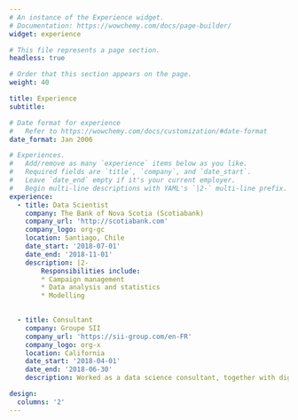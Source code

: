 ```yaml
---
# An instance of the Experience widget.
# Documentation: https://wowchemy.com/docs/page-builder/
widget: experience

# This file represents a page section.
headless: true

# Order that this section appears on the page.
weight: 40

title: Experience
subtitle:

# Date format for experience
#   Refer to https://wowchemy.com/docs/customization/#date-format
date_format: Jan 2006

# Experiences.
#   Add/remove as many `experience` items below as you like.
#   Required fields are `title`, `company`, and `date_start`.
#   Leave `date_end` empty if it's your current employer.
#   Begin multi-line descriptions with YAML's `|2-` multi-line prefix.
experience:
  - title: Data Scientist
    company: The Bank of Nova Scotia (Scotiabank)
    company_url: 'http://scotiabank.com'
    company_logo: org-gc
    location: Santiago, Chile
    date_start: '2018-07-01'
    date_end: '2018-11-01'
    description: |2-
        Responsibilities include:
        * Campaign management
        * Data analysis and statistics
        * Modelling
        

  - title: Consultant
    company: Groupe SII
    company_url: 'https://sii-group.com/en-FR'
    company_logo: org-x
    location: California
    date_start: '2018-04-01'
    date_end: '2018-06-30'
    description: Worked as a data science consultant, together with digital banking team and business intelligence team of Scotiabank.

design:
  columns: '2'
---
```

